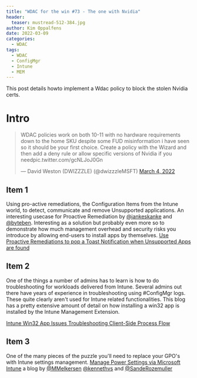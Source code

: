 ```yaml
---
title: "WDAC for the win #73 - The one with Nvidia"
header:
  teaser: mustread-512-384.jpg
author: Kim Oppalfens
date: 2022-03-09
categories:
  - WDAC
tags:
  - WDAC
  - ConfigMgr
  - Intune
  - MEM
---
```


This post details howto implement a Wdac policy to block the stolen Nvidia certs.

# Intro #

<blockquote class="twitter-tweet" data-lang="en"><p lang="en" dir="ltr">WDAC policies work on both 10-11 with no hardware requirements down to the home SKU despite some FUD misinformation i have seen so it should be your first choice.  Create a policy with the Wizard and then add a deny rule or allow specific versions of Nvidia if you needpic.twitter.com/gcNLJoJ0Gn</a></p>&mdash; David Weston (DWIZZZLE) (@dwizzzleMSFT) <a href="https://twitter.com/dwizzzleMSFT/status/1499527802382471188">March 4, 2022</a></blockquote>
<script async src="//platform.twitter.com/widgets.js" charset="utf-8"></script>

## Item 1 ##

Using pro-active remediations, the Configuration Items from the Intune world, to detect, communicate and remove Unsupported applications. An interesting usecase for Proactive Remediation by [@jankeskanke](https://twitter.com/jankeskanke) and [@byteben](https://twitter.com/byteben). Interesting as a solution but probably even more so to demonstrate how much management overhead and security risks you introduce by allowing end-users to install apps by themselves. [Use Proactive Remediations to pop a Toast Notification when Unsupported Apps are found](https://msendpointmgr.com/2022/02/27/use-proactive-remediations-to-pop-a-toast-notification-when-unsupported-apps-are-found/)

## Item 2 ##
One of the things a number of admins has to learn is how to do troubleshooting for workloads delivered from Intune. Several admins out there have years of experience in troubleshooting using #ConfigMgr logs. These quite clearly aren't used for Intune related functionalities. This blog has a pretty extensive amount of detail on how installing a win32 app is installed by the Intune Management Extension.

[Intune Win32 App Issues Troubleshooting Client-Side Process Flow](https://www.anoopcnair.com/intune-win32-app-troubleshooting/)

## Item 3 ##
One of the many pieces of the puzzle you'll need to replace your GPO's with Intune settings management. [Manage Power Settings via Microsoft Intune](https://blog.mindcore.dk/2022/02/manage-power-settings-via-microsoft.html)  a blog by
[@MMelkersen](https://twitter.com/MMelkersen)
[@kennethvs](https://twitter.com/kennethvs)
and
[@SandeRozemuller ](https://twitter.com/SandeRozemuller)







